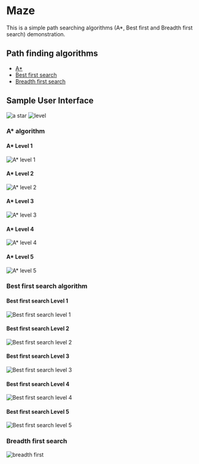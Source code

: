 # Maze
This is a simple path searching algorithms (A*, Best first and Breadth first search) demonstration. 

## Path finding algorithms
- [A*](#a)
- [Best first search](#best-first-search)
- [Breadth first search](#breadth-first-search)

## Sample User Interface
![a star](https://github.com/yujune/Maze/blob/master/screenshots/HomeMaze.PNG)
![level](https://github.com/yujune/Maze/blob/master/screenshots/levelMaze.PNG)

### A* algorithm
#### A* Level 1
![A* level 1](https://github.com/yujune/Maze/blob/master/screenshots/Astar1.gif)
#### A* Level 2
![A* level 2](https://github.com/yujune/Maze/blob/master/screenshots/Astar2.gif)
#### A* Level 3
![A* level 3](https://github.com/yujune/Maze/blob/master/screenshots/Astar3.gif)
#### A* Level 4
![A* level 4](https://github.com/yujune/Maze/blob/master/screenshots/Astar4.gif)
#### A* Level 5
![A* level 5](https://github.com/yujune/Maze/blob/master/screenshots/Astar5.gif)

### Best first search algorithm
#### Best first search Level 1
![Best first search level 1](https://github.com/yujune/Maze/blob/master/screenshots/BestFirst1.gif)
#### Best first search Level 2
![Best first search level 2](https://github.com/yujune/Maze/blob/master/screenshots/BestFirst2.gif)
#### Best first search Level 3
![Best first search level 3](https://github.com/yujune/Maze/blob/master/screenshots/BestFirst3.gif)
#### Best first search Level 4
![Best first search level 4](https://github.com/yujune/Maze/blob/master/screenshots/BestFirst4.gif)
#### Best first search Level 5
![Best first search level 5](https://github.com/yujune/Maze/blob/master/screenshots/BestFirst5.gif)


### Breadth first search
![breadth first]()

